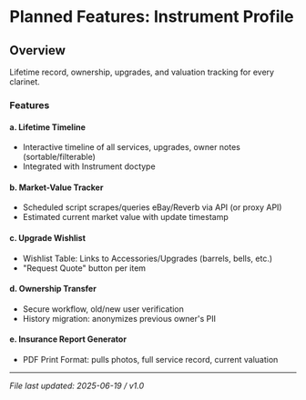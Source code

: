 # Planned Features: Instrument Profile

## Overview
Lifetime record, ownership, upgrades, and valuation tracking for every clarinet.

### Features

#### a. Lifetime Timeline
- Interactive timeline of all services, upgrades, owner notes (sortable/filterable)
- Integrated with Instrument doctype

#### b. Market-Value Tracker
- Scheduled script scrapes/queries eBay/Reverb via API (or proxy API)
- Estimated current market value with update timestamp

#### c. Upgrade Wishlist
- Wishlist Table: Links to Accessories/Upgrades (barrels, bells, etc.)
- "Request Quote" button per item

#### d. Ownership Transfer
- Secure workflow, old/new user verification
- History migration: anonymizes previous owner's PII

#### e. Insurance Report Generator
- PDF Print Format: pulls photos, full service record, current valuation

---

*File last updated: 2025-06-19 / v1.0*
